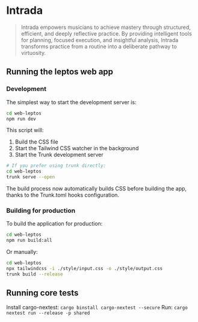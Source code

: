 # Intrada

> Intrada empowers musicians to achieve mastery through structured, efficient, and deeply reflective practice. By providing intelligent tools for planning, focused execution, and insightful analysis, Intrada transforms practice from a routine into a deliberate pathway to virtuosity.

## Running the leptos web app

### Development

The simplest way to start the development server is:

```bash
cd web-leptos
npm run dev
```

This script will:
1. Build the CSS file
2. Start the Tailwind CSS watcher in the background
3. Start the Trunk development server

```bash
# If you prefer using trunk directly:
cd web-leptos
trunk serve --open
```

The build process now automatically builds CSS before building the app, thanks to the Trunk.toml hooks configuration.

### Building for production

To build the application for production:

```bash
cd web-leptos
npm run build:all
```

Or manually:

```bash
cd web-leptos
npx tailwindcss -i ./style/input.css -o ./style/output.css
trunk build --release
```

## Running core tests

Install cargo-nextest: `cargo binstall cargo-nextest --secure`
Run: `cargo nextest run --release -p shared`
